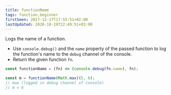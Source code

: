 ```yaml
---
title: functionName
tags: function,beginner
firstSeen: 2017-12-17T17:55:51+02:00
lastUpdated: 2020-10-19T22:49:51+03:00
---
```


Logs the name of a function.

- Use `console.debug()` and the `name` property of the passed function to log the function's name to the `debug` channel of the console.
- Return the given function `fn`.

```js
const functionName = (fn) => (console.debug(fn.name), fn);
```

```js
const m = functionName(Math.max)(5, 6);
// max (logged in debug channel of console)
// m = 6
```
